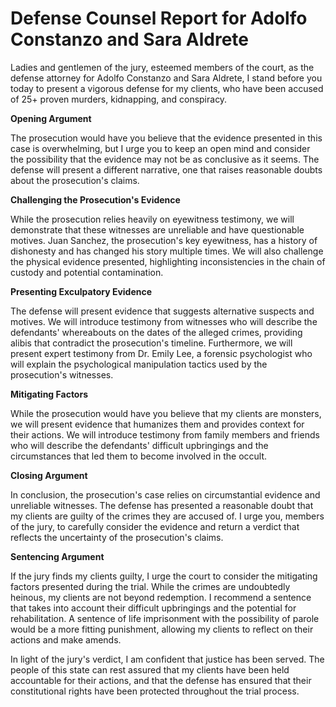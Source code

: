# Defense Counsel Report for Adolfo Constanzo and Sara Aldrete

Ladies and gentlemen of the jury, esteemed members of the court, as the defense attorney for Adolfo Constanzo and Sara Aldrete, I stand before you today to present a vigorous defense for my clients, who have been accused of 25+ proven murders, kidnapping, and conspiracy.

**Opening Argument**

The prosecution would have you believe that the evidence presented in this case is overwhelming, but I urge you to keep an open mind and consider the possibility that the evidence may not be as conclusive as it seems. The defense will present a different narrative, one that raises reasonable doubts about the prosecution's claims.

**Challenging the Prosecution's Evidence**

While the prosecution relies heavily on eyewitness testimony, we will demonstrate that these witnesses are unreliable and have questionable motives. Juan Sanchez, the prosecution's key eyewitness, has a history of dishonesty and has changed his story multiple times. We will also challenge the physical evidence presented, highlighting inconsistencies in the chain of custody and potential contamination.

**Presenting Exculpatory Evidence**

The defense will present evidence that suggests alternative suspects and motives. We will introduce testimony from witnesses who will describe the defendants' whereabouts on the dates of the alleged crimes, providing alibis that contradict the prosecution's timeline. Furthermore, we will present expert testimony from Dr. Emily Lee, a forensic psychologist who will explain the psychological manipulation tactics used by the prosecution's witnesses.

**Mitigating Factors**

While the prosecution would have you believe that my clients are monsters, we will present evidence that humanizes them and provides context for their actions. We will introduce testimony from family members and friends who will describe the defendants' difficult upbringings and the circumstances that led them to become involved in the occult.

**Closing Argument**

In conclusion, the prosecution's case relies on circumstantial evidence and unreliable witnesses. The defense has presented a reasonable doubt that my clients are guilty of the crimes they are accused of. I urge you, members of the jury, to carefully consider the evidence and return a verdict that reflects the uncertainty of the prosecution's claims.

**Sentencing Argument**

If the jury finds my clients guilty, I urge the court to consider the mitigating factors presented during the trial. While the crimes are undoubtedly heinous, my clients are not beyond redemption. I recommend a sentence that takes into account their difficult upbringings and the potential for rehabilitation. A sentence of life imprisonment with the possibility of parole would be a more fitting punishment, allowing my clients to reflect on their actions and make amends.

In light of the jury's verdict, I am confident that justice has been served. The people of this state can rest assured that my clients have been held accountable for their actions, and that the defense has ensured that their constitutional rights have been protected throughout the trial process.